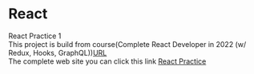 # React
React Practice 1 <br/>
This project is build from course(Complete React Developer in 2022 (w/ Redux, Hooks, GraphQL))<a href="https://www.udemy.com/course/complete-react-developer-zero-to-mastery/">URL</a><br/>
The complete web site you can click this link <a href="https://monumental-liger-469cbf.netlify.app/">React Practice</a><br/>
